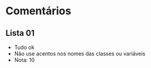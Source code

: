 # Comentários

## Lista 01

- Tudo ok
- Não use acentos nos nomes das classes ou variáveis
- Nota: 10

